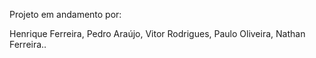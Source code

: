 Projeto em andamento por:

Henrique Ferreira,
Pedro Araújo,
Vitor Rodrigues,
Paulo Oliveira,
Nathan Ferreira..